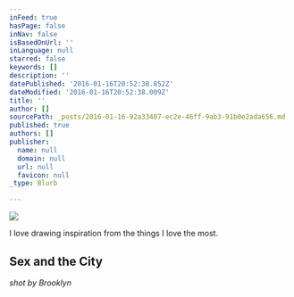 ```yaml
---
inFeed: true
hasPage: false
inNav: false
isBasedOnUrl: ''
inLanguage: null
starred: false
keywords: []
description: ''
datePublished: '2016-01-16T20:52:38.852Z'
dateModified: '2016-01-16T20:52:38.009Z'
title: ''
author: []
sourcePath: _posts/2016-01-16-92a33407-ec2e-46ff-9ab3-91b0e2ada656.md
published: true
authors: []
publisher:
  name: null
  domain: null
  url: null
  favicon: null
_type: Blurb

---
```

![](https://s3-us-west-2.amazonaws.com/the-grid-img/p/c6eca9b97bc0967c38705a3b0d46d7ac32c81181.jpg)

I love drawing inspiration from the things I love the most.

## Sex and the City  
_shot by Brooklyn_